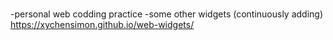 #
-personal web codding practice
-some other widgets (continuously adding)
https://xychensimon.github.io/web-widgets/
